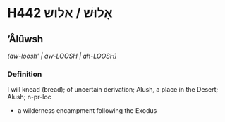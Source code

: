 # H442 אָלוּשׁ / אלוש

## ʼÂlûwsh

_(aw-loosh' | aw-LOOSH | ah-LOOSH)_

### Definition

I will knead (bread); of uncertain derivation; Alush, a place in the Desert; Alush; n-pr-loc

- a wilderness encampment following the Exodus
